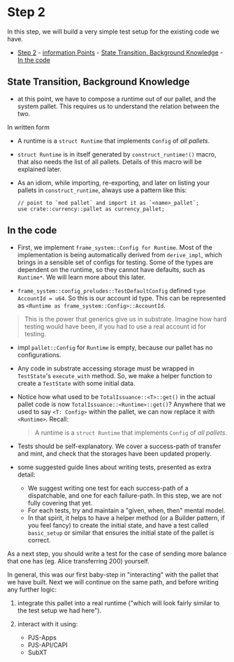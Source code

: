 # Step 2

In this step, we will build a very simple test setup for the existing code we have.

- [Step 2](#step-2) - [information Points](#information-points)
		- [State Transition, Background Knowledge](#state-transition-background-knowledge)
		- [In the code](#in-the-code)


## State Transition, Background Knowledge

* at this point, we have to compose a runtime out of our pallet, and the system pallet. This
  requires us to understand the relation between the two.

In written form

* A runtime is a `struct Runtime` that implements `Config` of *all pallets*.
* `struct Runtime` is in itself generated by `construct_runtime!()` macro, that also needs the list
  of all pallets. Details of this macro will be explained later.

* As an idiom, while importing, re-exporting, and later on listing your pallets in
  `construct_runtime`, always use a pattern like this:

  ```
  // point to `mod pallet` and import it as `<name>_pallet`;
  use crate::currency::pallet as currency_pallet;
  ```



## In the code

* First, we implement `frame_system::Config for Runtime`. Most of the implementation is being
  automatically derived from `derive_impl`, which brings in a sensible set of configs for testing.
  Some of the types are dependent on the runtime, so they cannot have defaults, such as `Runtime*`.
  We will learn more about this later.

* `frame_system::config_preludes::TestDefaultConfig` defined `type AccountId = u64`. So this is our
  account id type. This can be represented as `<Runtime as frame_system::Config>::AccountId`.

> This is the power that generics give us in substrate. Imagine how hard testing would have been, if
> you had to use a real account id for testing.

* impl `pallet::Config` for `Runtime` is empty, because our pallet has no configurations.

* Any code in substrate accessing storage must be wrapped in `TestState`'s `execute_with` method.
  So, we make a helper function to create a `TestState` with some initial data.

* Notice how what used to be `TotalIssuance::<T>::get()` in the actual pallet code is now
  `TotalIssuance::<Runtime>::get()`? Anywhere that we used to say `<T: Config>` within the pallet,
  we can now replace it with `<Runtime>`. Recall:

  > A runtime is a `struct Runtime` that implements `Config` of *all pallets*.

* Tests should be self-explanatory. We cover a success-path of transfer and mint, and check that the
  storages have been updated properly.

* some suggested guide lines about writing tests, presented as extra detail:
  * We suggest writing one test for each success-path of a dispatchable, and one for each
    failure-path. In this step, we are not fully covering that yet.
  * For each tests, try and maintain a "given, when, then" mental model.
  * In that spirit, it helps to have a helper method (or a Builder pattern, if you feel fancy) to
    create the initial state, and have a test called `basic_setup` or similar that ensures the
    initial state of the pallet is correct.

As a next step, you should write a test for the case of sending more balance that one has (eg. Alice
transferring 200) yourself.

In general, this was our first baby-step in "interacting" with the pallet that we have built. Next
we will continue on the same path, and before writing any further logic:

1. integrate this pallet into a real runtime ("which will look fairly similar to the test setup we
   had here").

2. interact with it using:
   * PJS-Apps
   * PJS-API/CAPI
   * SubXT
